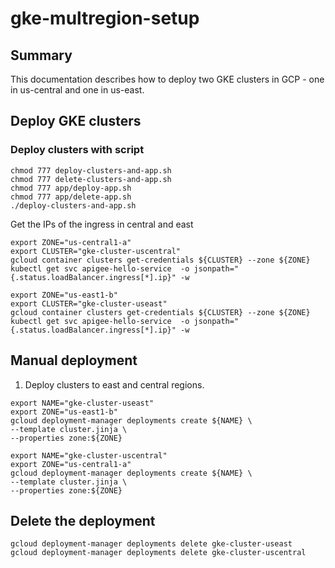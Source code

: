 # gke-multregion-setup

## Summary
This documentation describes how to deploy two GKE clusters in GCP - one in us-central and one in us-east.

## Deploy GKE clusters
### Deploy clusters with script
```
chmod 777 deploy-clusters-and-app.sh
chmod 777 delete-clusters-and-app.sh
chmod 777 app/deploy-app.sh
chmod 777 app/delete-app.sh
./deploy-clusters-and-app.sh
```

Get the IPs of the ingress in central and east
```
export ZONE="us-central1-a"
export CLUSTER="gke-cluster-uscentral"
gcloud container clusters get-credentials ${CLUSTER} --zone ${ZONE}
kubectl get svc apigee-hello-service  -o jsonpath="{.status.loadBalancer.ingress[*].ip}" -w

export ZONE="us-east1-b"
export CLUSTER="gke-cluster-useast"
gcloud container clusters get-credentials ${CLUSTER} --zone ${ZONE}
kubectl get svc apigee-hello-service  -o jsonpath="{.status.loadBalancer.ingress[*].ip}" -w

```

## Manual deployment
1. Deploy clusters to east and central regions.  
```
export NAME="gke-cluster-useast"
export ZONE="us-east1-b"
gcloud deployment-manager deployments create ${NAME} \
--template cluster.jinja \
--properties zone:${ZONE}
```

```
export NAME="gke-cluster-uscentral"
export ZONE="us-central1-a"
gcloud deployment-manager deployments create ${NAME} \
--template cluster.jinja \
--properties zone:${ZONE}
```

## Delete the deployment
```
gcloud deployment-manager deployments delete gke-cluster-useast
gcloud deployment-manager deployments delete gke-cluster-uscentral
```
